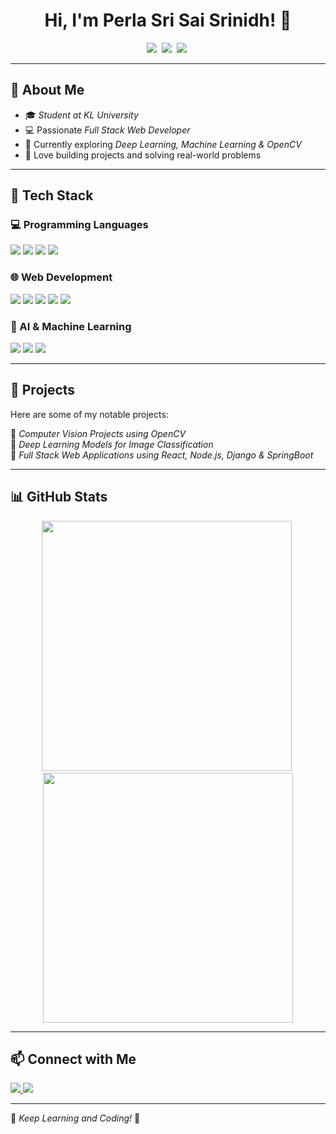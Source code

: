 <h1 align="center">Hi, I'm Perla Sri Sai Srinidh! 👋</h1>
<p align="center">
  <img src="https://img.shields.io/badge/FullStack-Web_Developer-blue?style=flat-square&logo=appveyor" />&nbsp
  <img src="https://img.shields.io/badge/Languages-C,C++,Python,HTML,CSS,JS-orange?style=flat-square" />&nbsp
  <img src="https://img.shields.io/badge/Currently_Learning-Deep_Learning,ML,CV2-green?style=flat-square" />&nbsp
</p>

---

## 🏢 About Me  
- 🎓 *Student at KL University*  
- 💻 Passionate *Full Stack Web Developer*  
- 🔬 Currently exploring *Deep Learning, Machine Learning & OpenCV*  
- 🚀 Love building projects and solving real-world problems  

---

## 🔧 Tech Stack  

### 💻 Programming Languages  
<p align="left">
  <img src="https://img.shields.io/badge/-C-blue?style=flat-square&logo=c" />
  <img src="https://img.shields.io/badge/-C++-00599C?style=flat-square&logo=c%2B%2B" />
  <img src="https://img.shields.io/badge/-Python-FFD43B?style=flat-square&logo=python&logoColor=blue" />
  <img src="https://img.shields.io/badge/-Java-007396?style=flat-square&logo=java&logoColor=white" />
</p>

### 🌐 Web Development  
<p align="left">
  <img src="https://img.shields.io/badge/-HTML5-E34F26?style=flat-square&logo=html5&logoColor=white" />
  <img src="https://img.shields.io/badge/-CSS3-1572B6?style=flat-square&logo=css3" />
  <img src="https://img.shields.io/badge/-JavaScript-F7DF1E?style=flat-square&logo=javascript&logoColor=black" />
  <img src="https://img.shields.io/badge/-Django-092E20?style=flat-square&logo=django&logoColor=white" />
  <img src="https://img.shields.io/badge/-Spring%20Boot-6DB33F?style=flat-square&logo=spring-boot&logoColor=white" />
</p>

### 🤖 AI & Machine Learning  
<p align="left">
  <img src="https://img.shields.io/badge/-TensorFlow-FF6F00?style=flat-square&logo=tensorflow" />
  <img src="https://img.shields.io/badge/-OpenCV-5C3EE8?style=flat-square&logo=opencv" />
  <img src="https://img.shields.io/badge/-Scikit_Learn-F7931E?style=flat-square&logo=scikitlearn" />
</p>

---

## 🚀 Projects  
Here are some of my notable projects:  

📌 *Computer Vision Projects using OpenCV*  
📌 *Deep Learning Models for Image Classification*  
📌 *Full Stack Web Applications using React, Node.js, Django & SpringBoot*  

---

## 📊 GitHub Stats  
<p align="center">
  <img src="https://github-readme-stats.vercel.app/api?username=KandukuriAmar&show_icons=true&theme=radical" width="400" />&nbsp
  <img src="https://github-readme-streak-stats.herokuapp.com/?user=KandukuriAmar&theme=dark" width="400" />
</p>

---

## 📫 Connect with Me  
<p align="left">
  <a href="https://www.linkedin.com/in/kandukuri-amar-nadh-2631a72b3/" target="_blank">
    <img src="https://img.shields.io/badge/LinkedIn-KandukuriAmar-blue?style=flat-square&logo=linkedin" />
  </a>
  <a href="https://github.com/KandukuriAmar" target="_blank">
    <img src="https://img.shields.io/badge/GitHub-KandukuriAmar-lightgrey?style=flat-square&logo=github" />
  </a>
</p>

---

🚀 *Keep Learning and Coding!* 🚀
